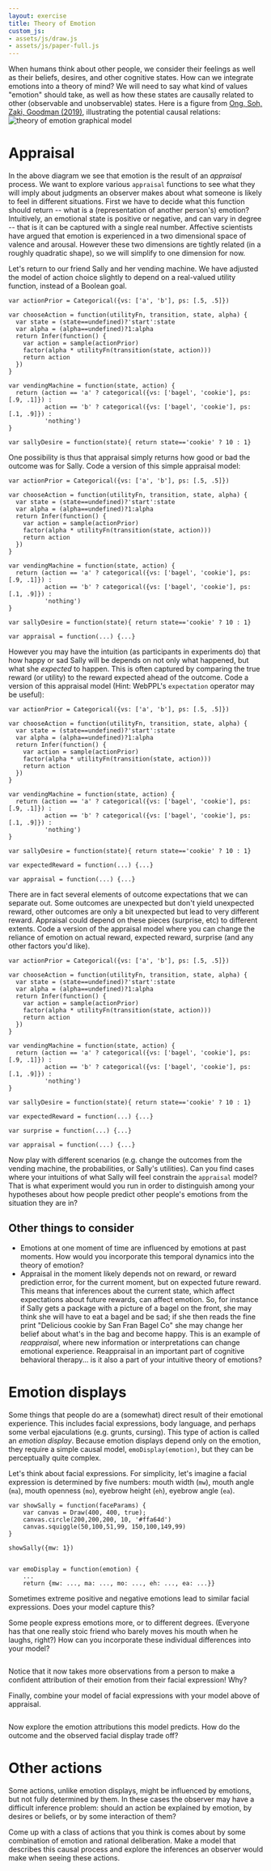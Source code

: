 ```yaml
---
layout: exercise
title: Theory of Emotion
custom_js:
- assets/js/draw.js
- assets/js/paper-full.js
---
```


When humans think about other people, we consider their feelings as well as their beliefs, desires, and other cognitive states.
How can we integrate emotions into a theory of mind?
We will need to say what kind of values "emotion" should take, as well as how these states are causally related to other (observable and unobservable) states.
Here is a figure from [Ong, Soh, Zaki, Goodman (2019)](https://arxiv.org/abs/1903.06445), illustrating the potential causal relations:
![theory of emotion graphical model](../assets/img/ToE-fig.png)

# Appraisal

In the above diagram we see that emotion is the result of an *appraisal* process. 
We want to explore various `appraisal` functions to see what they will imply about judgments an observer makes about what someone is likely to feel in different situations.
First we have to decide what this function should return -- what is a (representation of another person's) emotion?
Intuitively, an emotional state is positive or negative, and can vary in degree -- that is it can be captured with a single real number.
Affective scientists have argued that emotion is experienced in a two dimensional space of valence and arousal. However these two dimensions are tightly related (in a roughly quadratic shape), so we will simplify to one dimension for now. 

Let's return to our friend Sally and her vending machine. We have adjusted the model of action choice slightly to depend on a real-valued utility function, instead of a Boolean goal.

~~~~
var actionPrior = Categorical({vs: ['a', 'b'], ps: [.5, .5]})

var chooseAction = function(utilityFn, transition, state, alpha) {
  var state = (state==undefined)?'start':state
  var alpha = (alpha==undefined)?1:alpha
  return Infer(function() {
    var action = sample(actionPrior)
    factor(alpha * utilityFn(transition(state, action)))
    return action
  })
}

var vendingMachine = function(state, action) {
  return (action == 'a' ? categorical({vs: ['bagel', 'cookie'], ps: [.9, .1]}) :
          action == 'b' ? categorical({vs: ['bagel', 'cookie'], ps: [.1, .9]}) :
          'nothing')
}

var sallyDesire = function(state){ return state=='cookie' ? 10 : 1}

~~~~

One possibility is thus that appraisal simply returns how good or bad the outcome was for Sally.
Code a version of this simple appraisal model:

~~~~
var actionPrior = Categorical({vs: ['a', 'b'], ps: [.5, .5]})

var chooseAction = function(utilityFn, transition, state, alpha) {
  var state = (state==undefined)?'start':state
  var alpha = (alpha==undefined)?1:alpha
  return Infer(function() {
    var action = sample(actionPrior)
    factor(alpha * utilityFn(transition(state, action)))
    return action
  })
}

var vendingMachine = function(state, action) {
  return (action == 'a' ? categorical({vs: ['bagel', 'cookie'], ps: [.9, .1]}) :
          action == 'b' ? categorical({vs: ['bagel', 'cookie'], ps: [.1, .9]}) :
          'nothing')
}

var sallyDesire = function(state){ return state=='cookie' ? 10 : 1}

var appraisal = function(...) {...}

~~~~

<!-- put in something on appraisal as expected future reward, instead of current reward? this means that inferences about the current state, which affect expectations about future rewards, can affect emotion. in turn this means reevaluating current evidence can change emotion -- this is re-appraisal as in CBT -->

However you may have the intuition (as participants in experiments do) that how happy or sad Sally will be depends on not only what happened, but what she *expected* to happen. This is often captured by comparing the true reward (or utility) to the reward expected ahead of the outcome.
Code a version of this appraisal model (Hint: WebPPL's `expectation` operator may be useful):

~~~~
var actionPrior = Categorical({vs: ['a', 'b'], ps: [.5, .5]})

var chooseAction = function(utilityFn, transition, state, alpha) {
  var state = (state==undefined)?'start':state
  var alpha = (alpha==undefined)?1:alpha
  return Infer(function() {
    var action = sample(actionPrior)
    factor(alpha * utilityFn(transition(state, action)))
    return action
  })
}

var vendingMachine = function(state, action) {
  return (action == 'a' ? categorical({vs: ['bagel', 'cookie'], ps: [.9, .1]}) :
          action == 'b' ? categorical({vs: ['bagel', 'cookie'], ps: [.1, .9]}) :
          'nothing')
}

var sallyDesire = function(state){ return state=='cookie' ? 10 : 1}

var expectedReward = function(...) {...}

var appraisal = function(...) {...}

~~~~

There are in fact several elements of outcome expectations that we can separate out. Some outcomes are unexpected but don't yield unexpected reward, other outcomes are only a bit unexpected but lead to very different reward. Appraisal could depend on these pieces (surprise, etc) to different extents. 
Code a version of the appraisal model where you can change the reliance of emotion on actual reward, expected reward, surprise (and any other factors you'd like).

~~~~
var actionPrior = Categorical({vs: ['a', 'b'], ps: [.5, .5]})

var chooseAction = function(utilityFn, transition, state, alpha) {
  var state = (state==undefined)?'start':state
  var alpha = (alpha==undefined)?1:alpha
  return Infer(function() {
    var action = sample(actionPrior)
    factor(alpha * utilityFn(transition(state, action)))
    return action
  })
}

var vendingMachine = function(state, action) {
  return (action == 'a' ? categorical({vs: ['bagel', 'cookie'], ps: [.9, .1]}) :
          action == 'b' ? categorical({vs: ['bagel', 'cookie'], ps: [.1, .9]}) :
          'nothing')
}

var sallyDesire = function(state){ return state=='cookie' ? 10 : 1}

var expectedReward = function(...) {...}

var surprise = function(...) {...}

var appraisal = function(...) {...}

~~~~

Now play with different scenarios (e.g. change the outcomes from the vending machine, the probabilities, or Sally's utilities). Can you find cases where your intuitions of what Sally will feel constrain the `appraisal` model? That is what experiment would you run in order to distinguish among your hypotheses about how people predict other people's emotions from the situation they are in?

## Other things to consider

- Emotions at one moment of time are influenced by emotions at past moments. How would you incorporate this temporal dynamics into the theory of emotion?
- Appraisal in the moment likely depends not on reward, or reward prediction error, for the current moment, but on expected future reward. This means that inferences about the current state, which affect expectations about future rewards, can affect emotion. So, for instance if Sally gets a package with a picture of a bagel on the front, she may think she will have to eat a bagel and be sad; if she then reads the fine print "Delicious cookie by San Fran Bagel Co" she may change her belief about what's in the bag and become happy. This is an example of *reappraisal*, where new information or interpretations can change emotional experience. Reappraisal in an important part of cognitive behavioral therapy... is it also a part of your intuitive theory of emotions?



# Emotion displays

Some things that people do are a (somewhat) direct result of their emotional experience. This includes facial expressions, body language, and perhaps some verbal ejaculations (e.g. grunts, cursing). This type of action is called an *emotion display*. Because emotion displays depend only on the emotion, they require a simple causal model, `emoDisplay(emotion)`, but they can be perceptually quite complex.

Let's think about facial expressions. For simplicity, let's imagine a facial expression is determined by five numbers: mouth width (`mw`), mouth angle (`ma`), mouth openness (`mo`), eyebrow height (`eh`), eyebrow angle (`ea`). 

~~~~
var showSally = function(faceParams) {
	var canvas = Draw(400, 400, true);
	canvas.circle(200,200,200, 10, '#ffa64d')
	canvas.squiggle(50,100,51,99, 150,100,149,99)
}

showSally({mw: 1})


var emoDisplay = function(emotion) {
	...
	return {mw: ..., ma: ..., mo: ..., eh: ..., ea: ...}}
~~~~

Sometimes extreme positive and negative emotions lead to similar facial expressions. Does your model capture this?



Some people express emotions more, or to different degrees. (Everyone has that one really stoic friend who barely moves his mouth when he laughs, right?) How can you incorporate these individual differences into your model?

~~~~
~~~~

Notice that it now takes more observations from a person to make a confident attribution of their emotion from their facial expression! Why?

Finally, combine your model of facial expressions with your model above of appraisal. 

~~~~
~~~~

Now explore the emotion attributions this model predicts. How do the outcome and the observed facial display trade off? 


# Other actions

Some actions, unlike emotion displays, might be influenced by emotions, but not fully determined by them. In these cases the observer may have a difficult inference problem: should an action be explained by emotion, by desires or beliefs, or by some interaction of them?

Come up with a class of actions that you think is comes about by some combination of emotion and rational deliberation. Make a model that describes this causal process and explore the inferences an observer would make when seeing these actions.
